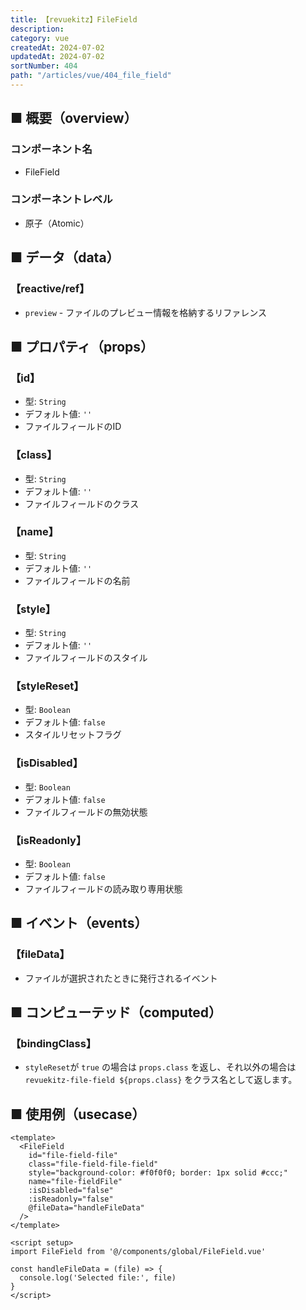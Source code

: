 ```yaml
---
title: 【revuekitz】FileField
description:
category: vue
createdAt: 2024-07-02
updatedAt: 2024-07-02
sortNumber: 404
path: "/articles/vue/404_file_field"
---
```


<nuxt-content-wrapper>

## ■ 概要（overview）
### コンポーネント名
- FileField

### コンポーネントレベル
- 原子（Atomic）

## ■ データ（data）

### 【reactive/ref】
- `preview` - ファイルのプレビュー情報を格納するリファレンス

## ■ プロパティ（props）

### 【id】
- 型: `String`
- デフォルト値: `''`
- ファイルフィールドのID

### 【class】
- 型: `String`
- デフォルト値: `''`
- ファイルフィールドのクラス

### 【name】
- 型: `String`
- デフォルト値: `''`
- ファイルフィールドの名前

### 【style】
- 型: `String`
- デフォルト値: `''`
- ファイルフィールドのスタイル

### 【styleReset】
- 型: `Boolean`
- デフォルト値: `false`
- スタイルリセットフラグ

### 【isDisabled】
- 型: `Boolean`
- デフォルト値: `false`
- ファイルフィールドの無効状態

### 【isReadonly】
- 型: `Boolean`
- デフォルト値: `false`
- ファイルフィールドの読み取り専用状態

## ■ イベント（events）

### 【fileData】
- ファイルが選択されたときに発行されるイベント

## ■ コンピューテッド（computed）

### 【bindingClass】
- `styleReset`が `true` の場合は `props.class` を返し、それ以外の場合は `revuekitz-file-field ${props.class}` をクラス名として返します。

## ■ 使用例（usecase）
```vue
<template>
  <FileField
    id="file-field-file"
    class="file-field-file-field"
    style="background-color: #f0f0f0; border: 1px solid #ccc;"
    name="file-fieldFile"
    :isDisabled="false"
    :isReadonly="false"
    @fileData="handleFileData"
  />
</template>

<script setup>
import FileField from '@/components/global/FileField.vue'

const handleFileData = (file) => {
  console.log('Selected file:', file)
}
</script>

```

</nuxt-content-wrapper>